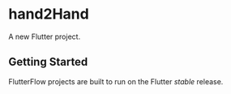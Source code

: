 # hand2Hand

A new Flutter project.

## Getting Started

FlutterFlow projects are built to run on the Flutter _stable_ release.
